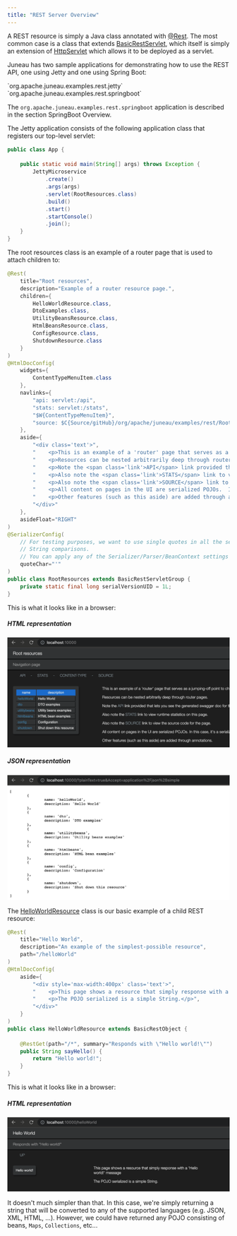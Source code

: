 ```yaml
---
title: "REST Server Overview"
---
```


A REST resource is simply a Java class annotated with [@Rest](API_DOCS/org/apache/juneau/rest/annotation/Rest.html).
The most common case is a class that extends [BasicRestServlet](API_DOCS/org/apache/juneau/rest/servlet/BasicRestServlet.html), which itself is simply an extension of [HttpServlet](API_DOCS/jakarta/servlet/http/HttpServlet.html) which allows it to be deployed as a servlet.

Juneau has two sample applications for demonstrating how to use the REST API, one using Jetty and one using Spring Boot:

<tree>
<node-0><java-package>`org.apache.juneau.examples.rest.jetty`</java-package></node-0>
<node-0><java-package>`org.apache.juneau.examples.rest.springboot`</java-package></node-0>
</tree>

The `org.apache.juneau.examples.rest.springboot` application is described in the section SpringBoot Overview.

The Jetty application consists of the following application class that registers our top-level servlet:

```java
public class App {

    public static void main(String[] args) throws Exception {
        JettyMicroservice
            .create()
            .args(args)
            .servlet(RootResources.class)
            .build()
            .start()
            .startConsole()
            .join();
    }
}
```

The root resources class is an example of a router page that is used to attach children to:

```java
@Rest(
    title="Root resources",
    description="Example of a router resource page.",
    children={
        HelloWorldResource.class,
        DtoExamples.class,
        UtilityBeansResource.class,
        HtmlBeansResource.class,
        ConfigResource.class,
        ShutdownResource.class
    }
)
@HtmlDocConfig(
    widgets={
        ContentTypeMenuItem.class
    },
    navlinks={
        "api: servlet:/api",
        "stats: servlet:/stats",
        "$W{ContentTypeMenuItem}",
        "source: $C{Source/gitHub}/org/apache/juneau/examples/rest/RootResources.java"
    },
    aside={
        "<div class='text'>",
        "    <p>This is an example of a 'router' page that serves as a jumping-off point to child resources.</p>",
        "    <p>Resources can be nested arbitrarily deep through router pages.</p>",
        "    <p>Note the <span class='link'>API</span> link provided that lets you see the generated swagger doc for this page.</p>",
        "    <p>Also note the <span class='link'>STATS</span> link to view runtime statistics on this page.</p>",
        "    <p>Also note the <span class='link'>SOURCE</span> link to view the source code for the page.</p>",
        "    <p>All content on pages in the UI are serialized POJOs.  In this case, it's a serialized array of beans with 2 properties, 'name' and 'description'.</p>",
        "    <p>Other features (such as this aside) are added through annotations.</p>",
        "</div>"
    },
    asideFloat="RIGHT"
)
@SerializerConfig(
    // For testing purposes, we want to use single quotes in all the serializers so it's easier to do simple
    // String comparisons.
    // You can apply any of the Serializer/Parser/BeanContext settings this way.
    quoteChar="'"
)
public class RootResources extends BasicRestServletGroup {
    private static final long serialVersionUID = 1L;
}
```

This is what it looks like in a browser:

##### HTML representation

![Root Resources HTML](/img/doc-files/jrs.Overview.RootResources.png)

##### JSON representation

![Root Resources JSON](/img/doc-files/jrs.Overview.RootResources.json.png)

The [HelloWorldResource](API_DOCS/org/apache/juneau/examples/rest/HelloWorldResource.html) class is our basic
example of a child REST resource:

```java
@Rest(
    title="Hello World",
    description="An example of the simplest-possible resource",
    path="/helloWorld"
)
@HtmlDocConfig(
    aside={
        "<div style='max-width:400px' class='text'>",
        "    <p>This page shows a resource that simply response with a 'Hello world!' message</p>",
        "    <p>The POJO serialized is a simple String.</p>",
        "</div>"
    }
)
public class HelloWorldResource extends BasicRestObject {

    @RestGet(path="/*", summary="Responds with \"Hello world!\"")
    public String sayHello() {
        return "Hello world!";
    }
}
```

This is what it looks like in a browser:

##### HTML representation

![Hello World Resource HTML](/img/doc-files/jrs.Overview.HelloWorldResource.png)

It doesn't much simpler than that.
In this case, we're simply returning a string that will be converted to any of the supported languages (e.g.
JSON, XML, HTML, ...).
However, we could have returned any POJO consisting of beans, `Maps`, `Collections`, etc...